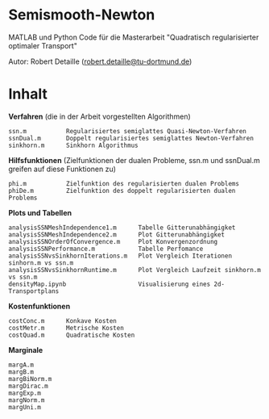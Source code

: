 # Semismooth-Newton

MATLAB und Python Code für die Masterarbeit "Quadratisch regularisierter optimaler Transport"

Autor: Robert Detaille (robert.detaille@tu-dortmund.de)

# Inhalt

**Verfahren** (die in der Arbeit vorgestellten Algorithmen)
```
ssn.m           Regularisiertes semiglattes Quasi-Newton-Verfahren
ssnDual.m       Doppelt regularisiertes semiglattes Newton-Verfahren
sinkhorn.m      Sinkhorn Algorithmus
```

**Hilfsfunktionen** (Zielfunktionen der dualen Probleme, ssn.m und ssnDual.m greifen
auf diese Funktionen zu)
```
phi.m           Zielfunktion des regularisierten dualen Problems
phiDe.m         Zielfunktion des doppelt regularisierten dualen Problems
```

**Plots und Tabellen**
```
analysisSSNMeshIndependence1.m      Tabelle Gitterunabhängigket 
analysisSSNMeshIndependence2.m      Plot Gitterunabhängigket
analysisSSNOrderOfConvergence.m     Plot Konvergenzordnung
analysisSSNPerformance.m            Tabelle Perfomance
analysisSSNvsSinkhornIterations.m   Plot Vergleich Iterationen sinhorn.m vs ssn.m
analysisSSNvsSinkhornRuntime.m      Plot Vergleich Laufzeit sinkhorn.m vs ssn.m
densityMap.ipynb                    Visualisierung eines 2d-Transportplans
```

**Kostenfunktionen**
```
costConc.m      Konkave Kosten
costMetr.m      Metrische Kosten 
costQuad.m      Quadratische Kosten
```

**Marginale**
```
margA.m
margB.m
margBiNorm.m
margDirac.m
margExp.m
margNorm.m
margUni.m 
```
